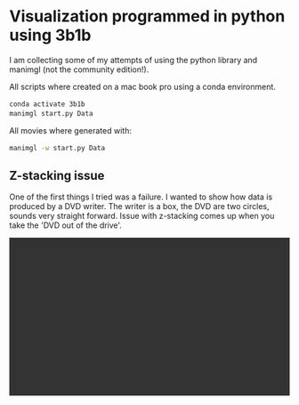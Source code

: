 # Visualization programmed in python using 3b1b

I am collecting some of my attempts of using the python library and manimgl (not the community edition!).

All scripts where created on a mac book pro using a conda environment.

```bash
conda activate 3b1b
manimgl start.py Data
```

All movies where generated with:

```bash
manimgl -w start.py Data
```

## Z-stacking issue

One of the first things I tried was a failure. I wanted to show how data is produced by a DVD writer. The writer is a box, the DVD are two circles, sounds very straight forward. Issue with z-stacking comes up when you take the 'DVD out of the drive'.

![DVD](https://github.com/HaukeBartsch/3b1b-vis/blob/main/videos/Anim.gif)

